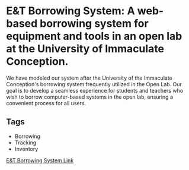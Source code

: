 # E&T Borrowing System:  A web-based borrowing system for equipment and tools in an open lab at the University of Immaculate Conception.

We have modeled our system after the University of the Immaculate Conception's borrowing system frequently utilized in the Open Lab. Our goal is to develop a seamless experience for students and teachers who wish to borrow computer-based systems in the open lab, ensuring a convenient process for all users.  

## Tags  
- Borrowing
- Tracking
- Inventory

[E&T Borrowing System Link](https://borrowingsystem.netlify.app/)
